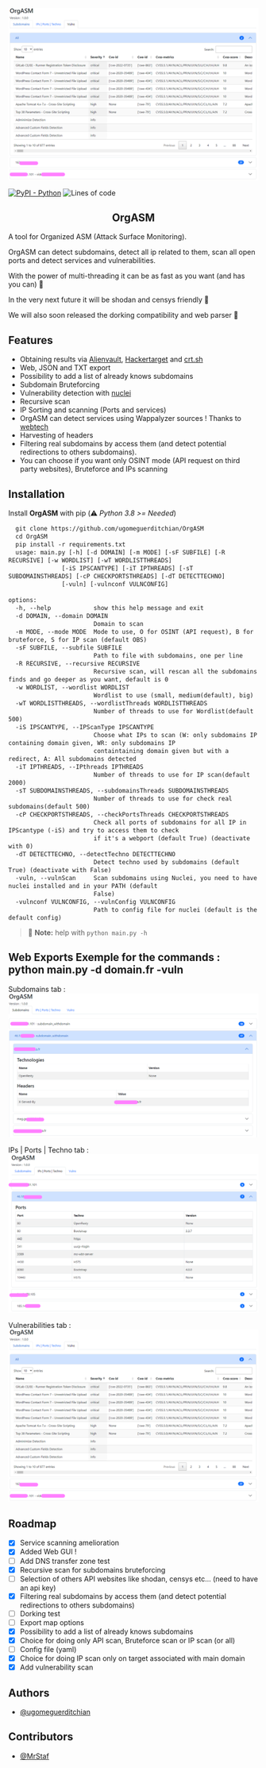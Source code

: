 <p align="center"> <img src="readme/vulns.png"></p>

[![PyPI - Python](https://img.shields.io/badge/python-v3%2E8-181717?logo=python&style=for-the-badge)](https://github.com/ugomeguerditchian/OrgASM)
![Lines of code](https://img.shields.io/tokei/lines/github.com/ugomeguerditchian/OrgASM?style=for-the-badge)

<h2 align="center">OrgASM</h2>

A tool for Organized ASM (Attack Surface Monitoring).

OrgASM can detect subdomains, detect all ip related to them, scan all open ports and detect services and vulnerabilities.

With the power of multi-threading it can be as fast as you want (and has you can) 🚀

In the very next future it will be shodan and censys friendly 🙌

We will also soon released the dorking compatibility and web parser 🥸

## Features

- Obtaining results via [Alienvault](https://otx.alienvault.com/), [Hackertarget](https://hackertarget.com/) and [crt.sh](https://crt.sh/)
- Web, JSON and TXT export
- Possibility to add a list of already knows subdomains
- Subdomain Bruteforcing
- Vulnerability detection with [nuclei](https://github.com/projectdiscovery/nuclei)
- Recursive scan
- IP Sorting and scanning (Ports and services)
- OrgASM can detect services using Wappalyzer sources ! Thanks to [webtech](https://github.com/ShielderSec/webtech)
- Harvesting of headers
- Filtering real subdomains by access them (and detect potential redirections to others subdomains).
- You can choose if you want only OSINT mode (API request on third party websites), Bruteforce and IPs scanning

## Installation

Install **OrgASM** with pip
(:warning: *Python 3.8 >= Needed*)

```
  git clone https://github.com/ugomeguerditchian/OrgASM
  cd OrgASM
  pip install -r requirements.txt
  usage: main.py [-h] [-d DOMAIN] [-m MODE] [-sF SUBFILE] [-R RECURSIVE] [-w WORDLIST] [-wT WORDLISTTHREADS]
               [-iS IPSCANTYPE] [-iT IPTHREADS] [-sT SUBDOMAINSTHREADS] [-cP CHECKPORTSTHREADS] [-dT DETECTTECHNO]
               [-vuln] [-vulnconf VULNCONFIG]

options:
  -h, --help            show this help message and exit
  -d DOMAIN, --domain DOMAIN
                        Domain to scan
  -m MODE, --mode MODE  Mode to use, O for OSINT (API request), B for bruteforce, S for IP scan (default OBS)
  -sF SUBFILE, --subfile SUBFILE
                        Path to file with subdomains, one per line
  -R RECURSIVE, --recursive RECURSIVE
                        Recursive scan, will rescan all the subdomains finds and go deeper as you want, default is 0
  -w WORDLIST, --wordlist WORDLIST
                        Wordlist to use (small, medium(default), big)
  -wT WORDLISTTHREADS, --wordlistThreads WORDLISTTHREADS
                        Number of threads to use for Wordlist(default 500)
  -iS IPSCANTYPE, --IPScanType IPSCANTYPE
                        Choose what IPs to scan (W: only subdomains IP containing domain given, WR: only subdomains IP
                        containtaining domain given but with a redirect, A: All subdomains detected
  -iT IPTHREADS, --IPthreads IPTHREADS
                        Number of threads to use for IP scan(default 2000)
  -sT SUBDOMAINSTHREADS, --subdomainsThreads SUBDOMAINSTHREADS
                        Number of threads to use for check real subdomains(default 500)
  -cP CHECKPORTSTHREADS, --checkPortsThreads CHECKPORTSTHREADS
                        Check all ports of subdomains for all IP in IPScantype (-iS) and try to access them to check
                        if it's a webport (default True) (deactivate with 0)
  -dT DETECTTECHNO, --detectTechno DETECTTECHNO
                        Detect techno used by subdomains (default True) (deactivate with False)
  -vuln, --vulnScan     Scan subdomains using Nuclei, you need to have nuclei installed and in your PATH (default
                        False)
  -vulnconf VULNCONFIG, --vulnConfig VULNCONFIG
                        Path to config file for nuclei (default is the default config)
```

> :memo: **Note:** help with `python main.py -h`

## Web Exports Exemple for the commands : python main.py -d domain.fr -vuln

Subdomains tab :
![Web Export Subdomains tab](readme/subs.png)

IPs | Ports | Techno tab :
![Web Export IPs | Ports | Techno tab](readme/Ip_ports_tech.png)

Vulnerabilities tab :
![Web Export Vulnerabilities tab](readme/vulns.png)



## Roadmap

- [X] Service scanning amelioration
- [x] Added Web GUI !
- [ ] Add DNS transfer zone test
- [X] Recursive scan for subdomains bruteforcing
- [ ] Selection of others API websites like shodan, censys etc... (need to have an api key)
- [X] Filtering real subdomains by access them (and detect potential redirections to others subdomains)
- [ ] Dorking test
- [ ] Export map options
- [X] Possibility to add a list of already knows subdomains
- [X] Choice for doing only API scan, Bruteforce scan or IP scan (or all)
- [ ] Config file (yaml)
- [X] Choice for doing IP scan only on target associated with main domain
- [X] Add vulnerability scan
## Authors

- [@ugomeguerditchian](https://github.com/ugomeguerditchian)

## Contributors

- [@MrStaf](https://github.com/MrStaf)

